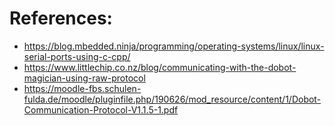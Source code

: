 # References:
- https://blog.mbedded.ninja/programming/operating-systems/linux/linux-serial-ports-using-c-cpp/
- https://www.littlechip.co.nz/blog/communicating-with-the-dobot-magician-using-raw-protocol
- https://moodle-fbs.schulen-fulda.de/moodle/pluginfile.php/190626/mod_resource/content/1/Dobot-Communication-Protocol-V1.1.5-1.pdf
